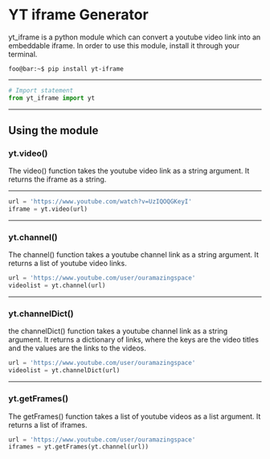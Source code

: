 YT iframe Generator
================
yt_iframe is a python module which can convert a youtube video link into an embeddable iframe.
In order to use this module, install it through your terminal.

``` console
foo@bar:~$ pip install yt-iframe
```
___
``` python
# Import statement
from yt_iframe import yt
```
___
## Using the module

### yt.video()
The video() function takes the youtube video link as a string argument.
It returns the iframe as a string.
___
``` python
url = 'https://www.youtube.com/watch?v=UzIQOQGKeyI'
iframe = yt.video(url)
```
___
### yt.channel()
The channel() function takes a youtube channel link as a string argument.
It returns a list of youtube video links.
``` python
url = 'https://www.youtube.com/user/ouramazingspace'
videolist = yt.channel(url)
```
___
### yt.channelDict()
the channelDict() function takes a youtube channel link as a string argument.
It returns a dictionary of links, where the keys are the video titles and the values are the links to the videos.
``` python
url = 'https://www.youtube.com/user/ouramazingspace'
videolist = yt.channelDict(url)
```
___
### yt.getFrames()
The getFrames() function takes a list of youtube videos as a list argument.
It returns a list of iframes.
``` python
url = 'https://www.youtube.com/user/ouramazingspace'
iframes = yt.getFrames(yt.channel(url))
```
